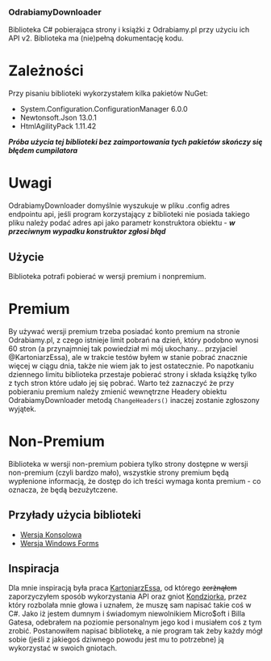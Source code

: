 ### OdrabiamyDownloader
Biblioteka C# pobierająca strony i książki z Odrabiamy.pl przy użyciu ich API v2.
Biblioteka ma (nie)pełną dokumentację kodu.
# Zależności
Przy pisaniu biblioteki wykorzystałem kilka pakietów NuGet:
- System.Configuration.ConfigurationManager 6.0.0
- Newtonsoft.Json 13.0.1
- HtmlAgilityPack 1.11.42

***Próba użycia tej biblioteki bez zaimportowania tych pakietów skończy się błędem cumpilatora***
# Uwagi 
OdrabiamyDownloader domyślnie wyszukuje w pliku .config adres endpointu api, jeśli program korzystający z biblioteki
nie posiada takiego pliku należy podać adres api jako parametr konstruktora obiektu - ***w przeciwnym wypadku konstruktor zgłosi błąd***
## Użycie
Biblioteka potrafi pobierać w wersji premium i nonpremium.
# Premium
By używać wersji premium trzeba posiadać konto premium na stronie Odrabiamy.pl, z czego
istnieje limit pobrań na dzień, który podobno wynosi 60 stron (a przynajmniej tak powiedział mi mój ukochany... przyjaciel @KartoniarzEssa), 
ale w trakcie testów byłem w stanie pobrać znacznie więcej w ciągu dnia, także nie wiem jak to jest ostatecznie. 
Po napotkaniu dziennego limitu biblioteka przestaje pobierać strony i składa książkę tylko z tych stron które udało jej się pobrać.
Warto też zaznaczyć że przy pobieraniu premium należy zmienić wewnętrzne Headery obiektu OdrabiamyDownloader metodą ```ChangeHeaders()```
inaczej zostanie zgłoszony wyjątek.
# Non-Premium
Biblioteka w wersji non-premium pobiera tylko strony dostępne w wersji non-premium (czyli bardzo mało), wszystkie strony premium
będą wypłenione informacją, że dostęp do ich treści wymaga konta premium - co oznacza, że będą bezużytczene.
## Przyłady użycia biblioteki
- [Wersja Konsolowa]()
- [Wersja Windows Forms]()
## Inspiracja
Dla mnie inspiracją była praca [KartoniarzEssa](https://github.com/KartoniarzEssa/BetterOdrabiamyDownloader), od którego ~~zerżnąłem~~ zaporzyczyłem
sposób wykorzystania API oraz gniot [Kondziorka](https://github.com/konrad11901/OdrabiamyDownloader), przez który rozbolała mnie głowa i uznałem,
że muszę sam napisać takie coś w C#. Jako iż jestem dumnym i świadomym niewolnikiem Micro$oft i Billa Gatesa, odebrałem na poziomie personalnym
jego kod i musiałem coś z tym zrobić. Postanowiłem napisać bibliotekę, a nie program tak żeby każdy mógł sobie (jeśli z jakiegoś dziwnego powodu jest mu to potrzebne)
ją wykorzystać w swoich gniotach.
